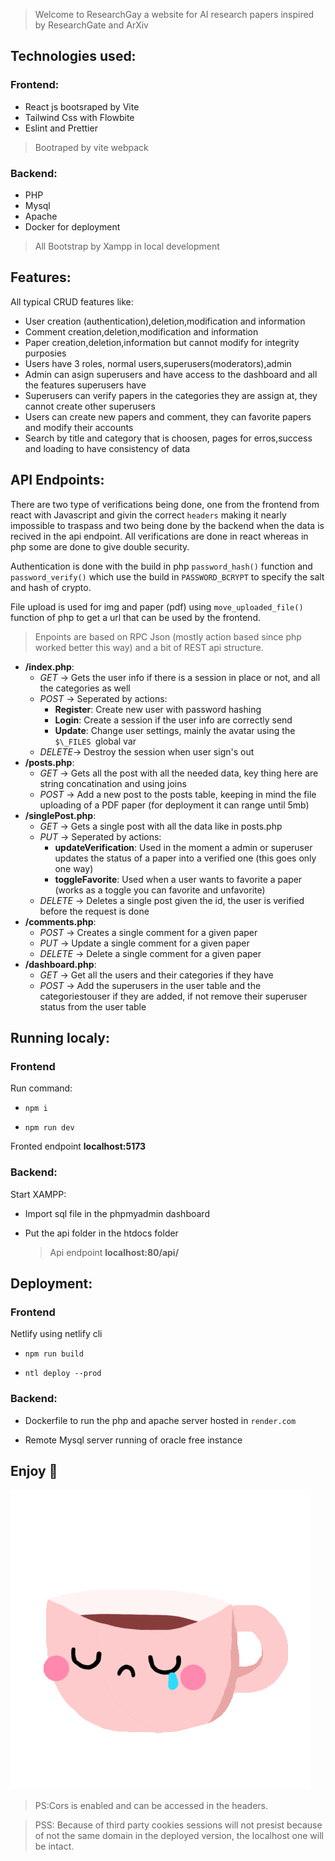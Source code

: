 > Welcome to ResearchGay a website for AI research papers inspired by ResearchGate and ArXiv

## Technologies used:

### Frontend:

- React js bootsraped by Vite
- Tailwind Css with Flowbite
- Eslint and Prettier

> Bootraped by vite webpack

### Backend:

- PHP
- Mysql
- Apache
- Docker for deployment

> All Bootstrap by Xampp in local development

## Features:

All typical CRUD features like:

- User creation (authentication),deletion,modification and information
- Comment creation,deletion,modification and information
- Paper creation,deletion,information but cannot modify for integrity purposies
- Users have 3 roles, normal users,superusers(moderators),admin
- Admin can asign superusers and have access to the dashboard and all the features superusers have
- Superusers can verify papers in the categories they are assign at, they cannot create other superusers
- Users can create new papers and comment, they can favorite papers and modify their accounts
- Search by title and category that is choosen, pages for erros,success and loading to have consistency of data

## API Endpoints:

There are two type of verifications being done, one from the frontend from react with Javascript and givin the correct `headers` making it nearly impossible to traspass and two being done by the backend when the data is recived in the api endpoint. All verifications are done in react whereas in php some are done to give double security.

Authentication is done with the build in php `password_hash()` function and `password_verify()` which use the build in `PASSWORD_BCRYPT` to specify the salt and hash of crypto.

File upload is used for img and paper (pdf) using `move_uploaded_file()` function of php to get a url that can be used by the frontend.

> Enpoints are based on RPC Json (mostly action based since php worked better this way) and a bit of REST api structure.

- **/index.php**:
  - _GET_ -> Gets the user info if there is a session in place or not, and all the categories as well
  - _POST_ -> Seperated by actions:
    - **Register**: Create new user with password hashing
    - **Login**: Create a session if the user info are correctly send
    - **Update**: Change user settings, mainly the avatar using the `$\_FILES `global var
  - _DELETE_-> Destroy the session when user sign's out
- **/posts.php**:
  - _GET_ -> Gets all the post with all the needed data, key thing here are string concatination and using joins
  - _POST_ -> Add a new post to the posts table, keeping in mind the file uploading of a PDF paper (for deployment it can range until 5mb)
- **/singlePost.php**:
  - _GET_ -> Gets a single post with all the data like in posts.php
  - _PUT_ -> Seperated by actions:
    - **updateVerification**: Used in the moment a admin or superuser updates the status of a paper into a verified one (this goes only one way)
    - **toggleFavorite**: Used when a user wants to favorite a paper (works as a toggle you can favorite and unfavorite)
  - _DELETE_ -> Deletes a single post given the id, the user is verified before the request is done
- **/comments.php**:
  - _POST_ -> Creates a single comment for a given paper
  - _PUT_ -> Update a single comment for a given paper
  - _DELETE_ -> Delete a single comment for a given paper
- **/dashboard.php**:
  - _GET_ -> Get all the users and their categories if they have
  - _POST_ -> Add the superusers in the user table and the categoriestouser if they are added, if not remove their superuser status from the user table

## Running localy:

### Frontend

Run command:

- `npm i`

- `npm run dev`

Fronted endpoint **localhost:5173**

### Backend:

Start XAMPP:

- Import sql file in the phpmyadmin dashboard

- Put the api folder in the htdocs folder

  > Api endpoint **localhost:80/api/**

## Deployment:

### Frontend

Netlify using netlify cli

- `npm run build`

- `ntl deploy --prod`

### Backend:

- Dockerfile to run the php and apache server hosted in `render.com`

- Remote Mysql server running of oracle free instance

## Enjoy 🥳

![cofi](./frontend-arXiv/public/giphy.gif)

> PS:Cors is enabled and can be accessed in the headers.

> PSS: Because of third party cookies sessions will not presist because of not the same domain in the deployed version, the localhost one will be intact.
